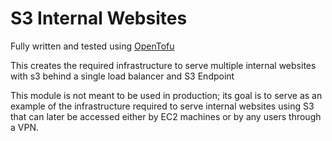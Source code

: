 # S3 Internal Websites

Fully written and tested using [OpenTofu](https://github.com/opentofu/opentofu)

This creates the required infrastructure to serve multiple internal websites with s3 behind a single load balancer and S3 Endpoint

This module is not meant to be used in production; its goal is to serve as an example of the infrastructure required to serve internal websites using S3 that can later be accessed either by EC2 machines or by any users through a VPN.
